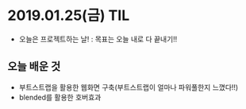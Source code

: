 # 2019.01.25(금) TIL

- 오늘은 프로젝트하는 날! : 목표는 오늘 내로 다 끝내기!!

## 오늘 배운 것

- 부트스트랩을 활용한 웹화면 구축(부트스트랩이 얼마나 파워풀한지 느꼈다!!)
- blended를 활용한 호버효과

